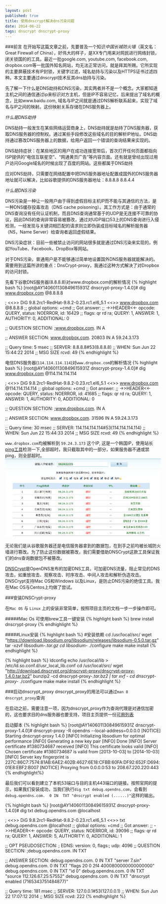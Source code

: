 ```yaml
---
layout: post
published: true
title: 使用dnscrypt解决dns污染问题 
date: 2014-06-22
tags: dnscrypt dnscrypt-proxy
---
```


###前言
在开始写这篇文章之前，先要普及一个知识*中国长城防火墙*（英文名：Great Firewall of China），好伟大的样子，是XX专门用来对网民进行网络封锁，闭关锁国的的工具。最近一批google.com, youtube.com, facebook.com, dropbox.com等一批国外知名网站，均无法正常访问，就是拜其所赐。它所实现的主要屏蔽技术有IP封锁，关键字过滤，域名劫持与污染以及HTTPS证书过滤四种。本文主要通过dnscrypt技术反其dns劫持与污染。

先了解一下什么是DNS劫持和DNS污染，其实两者并不是一个概念。大家都知道主机之间的通信通过ip来标识对方主机，但是IP不容易记忆，后来提出了域名的概念，比如www.baidu.com, 域名与IP之间就是通过DNS解析联系起来，实现了域名与IP之间的映射。这份映射关系存储在DNS服务器上。

*什么是DNS劫持*

DNS劫持一般发生在某些网络运营商身上，DNS劫持就是劫持了DNS服务器，获取DNS服务器的控制权。通过某些手段修改这些域名的目的解析IP地址。DNS劫持通过篡改DNS服务器上的数据，给用户返回一个错误的查询结果来实现的。

DNS劫持症状：在某些地区的用户在成功连接宽带后，首次打开任何页面都指向ISP提供的“电信互联星空”、“网通黄页广告”等内容页面。还有就是曾经出现过用户访问Google域名的时候出现了百度的网站。这些都属于DNS劫持

应对DNS劫持，只需要在网络配置中把DNS服务器地址配置成国外的DNS服务器地址就可以解决，比如谷歌提供的DNS服务器地址：8.8.8.8 8.8.4.4

*什么是DNS污染*

DNS污染是一种让一般用户由于得到虚假目标主机IP而不能与其通信的方法，是一种DNS缓存投毒攻击（DNS cache poisoning）。其工作方式是：由于通常的DNS查询没有任何认证机制，而且DNS查询通常基于的UDP是无连接不可靠的协议，因此DNS的查询非常容易被篡改，通过对UDP端口53上的DNS查询进行入侵检测，一经发现与关键词相匹配的请求则立即伪装成目标域名的解析服务器（NS，Name Server）给查询者返回虚假结果。

DNS污染症状：目前一些被禁止访问的网站很多就是通过DNS污染来实现的，例如YouTube、Facebook、DropBox等网站。

对于DNS污染，普通用户是不能够通过简单地设置国外DNS服务器就能解决的。需要用到这篇所讲的重点：DnsCrypt-proxy，我通过这种方式解决了对Dropbox的访问封锁。

先看下谷歌DNS服务器(8.8.8.8)对www.dropbox.com的解析情况
{% highlight bash %}
[root@AY140601130849615931Z dnscrypt-proxy-1.4.0]# dig www.dropbox.com @8.8.8.8

; <<>> DiG 9.8.2rc1-RedHat-9.8.2-0.23.rc1.el6_5.1 <<>> www.dropbox.com @8.8.8.8
;; global options: +cmd
;; Got answer:
;; ->>HEADER<<- opcode: QUERY, status: NOERROR, id: 16429
;; flags: qr rd ra; QUERY: 1, ANSWER: 1, AUTHORITY: 0, ADDITIONAL: 0

;; QUESTION SECTION:
;www.dropbox.com.		IN	A

;; ANSWER SECTION:
www.dropbox.com.	20803	IN	A	59.24.3.173

;; Query time: 5 msec
;; SERVER: 8.8.8.8#53(8.8.8.8)
;; WHEN: Sun Jun 22 15:44:22 2014
;; MSG SIZE  rcvd: 49
{% endhighlight %}

电信DNS服务器(`114.114.114.114`)对`www.dropbox.com`的解析情况
{% highlight bash %}
[root@AY140601130849615931Z dnscrypt-proxy-1.4.0]# dig www.dropbox.com @114.114.114.114

; <<>> DiG 9.8.2rc1-RedHat-9.8.2-0.23.rc1.el6_5.1 <<>> www.dropbox.com @114.114.114.114
;; global options: +cmd
;; Got answer:
;; ->>HEADER<<- opcode: QUERY, status: NOERROR, id: 41685
;; flags: qr rd ra; QUERY: 1, ANSWER: 1, AUTHORITY: 0, ADDITIONAL: 0

;; QUESTION SECTION:
;www.dropbox.com.		IN	A

;; ANSWER SECTION:
www.dropbox.com.	31596	IN	A	59.24.3.173

;; Query time: 30 msec
;; SERVER: 114.114.114.114#53(114.114.114.114)
;; WHEN: Sun Jun 22 15:44:33 2014
;; MSG SIZE  rcvd: 49
{% endhighlight %}

`www.dropbox.com`均被解析到 `59.24.3.173` 这个IP, 这是一个韩国IP，使用站长[ping工具](http://ping.chinaz.com/)检测一下,全部超时，我只截取其中的一部分，如果服务器不通或禁ping，则全部超时。
<img src="/images/2014-06-22/ping-ip.png" alt="ping:59.24.3.173" />

无论我们是从谷歌服务器还是电信服务器拿到的数据包，在到手之前均被长城防火墙进行篡改。为了防止这份数据被篡改，我们需要借助DNSCrypt这款工具保证我们的dns查询数据包不被篡改。

[DNSCrypt](https://github.com/opendns/dnscrypt-proxy/)是OpenDNS发布的加密DNS工具，可加密DNS流量，阻止常见的DNS攻击，如重放攻击、观察攻击、时序攻击、中间人攻击和解析伪造攻击。DNSCrypt支持Mac OS和Windows 以及Linux，是防止DNS污染的绝佳工具。我在Mac OS与Centos上均做了尝试。


###安装DNSCrypt-proxy

在`Mac OS` 与 `Linux` 上的安装非常简单，按照项目主页的文档一步一步操作即可。

#####Mac Os 可使用brew工具一键安装
{% highlight bash %}
brew install dnscrypt-proxy 
{% endhighlight %}

#####Linux安装
{% highlight bash %}
#安装依赖
cd /usr/local/src/
wget "https://download.libsodium.org/libsodium/releases/libsodium-0.5.0.tar.gz"
tar -xzvf libsodium-*.tar.gz
cd libsodium-*
./configure
make
make install
{% endhighlight %}

{% highlight bash %}
ldconfig
echo /usr/local/lib > /etc/ld.so.conf.d/usr_local_lib.conf
cd /usr/local/src/
wget "http://download.dnscrypt.org/dnscrypt-proxy/dnscrypt-proxy-1.4.0.tar.bz2"
bunzip2 -cd dnscrypt-proxy-*.tar.bz2 | tar xvf -
cd dnscrypt-proxy-*
./configure
make
make install
{% endhighlight %}

###启动dnscrypt_proxy
dnscrypt_proxy的用法可以通过`man 8 dnscrypt_proxy`查询

在启动之前，需要注意一项，因为dnscrypt_proxy作为查询代理是对通信加密的，这也要求目的dns服务器也要支持，项目主页提供一份[可用列表](https://github.com/jedisct1/dnscrypt-proxy/blob/master/dnscrypt-resolvers.csv)

启动脚本
{% highlight bash %}
[root@AY140601130849615931Z dnscrypt-proxy-1.4.0]# dnscrypt-proxy -R opendns --local-address=0.0.0.0
[NOTICE] Starting dnscrypt-proxy 1.4.0
[INFO] Initializing libsodium for optimal performance
[INFO] Generating a new key pair
[INFO] Done
[INFO] Server certificate #1380734687 received
[INFO] This certificate looks valid
[INFO] Chosen certificate #1380734687 is valid from [2013-10-03] to [2014-10-03]
[INFO] Server key fingerprint is 227C:86C7:7574:81AB:6AE2:402B:4627:6E18:CFBB:60FA:DF92:652F:D694:01E8:EBF2:B007
[NOTICE] Proxying from 0.0.0.0:53 to 208.67.220.220:443
{% endhighlight%}

最后我们可以看到建立了本机53端口与目的主机443端口的链接。按照官网的提示，如果我们安装成功，当我们执行`dig txt debug.opendns.com`，会看到` debug.opendns.com.  0 IN  TXT "dnscrypt enabled (......)"`这样的输出。

{% highlight bash %}
[root@AY140601130849615931Z dnscrypt-proxy-1.4.0]# dig txt debug.opendns.com @localhost

; <<>> DiG 9.8.2rc1-RedHat-9.8.2-0.23.rc1.el6_5.1 <<>> txt debug.opendns.com @localhost
;; global options: +cmd
;; Got answer:
;; ->>HEADER<<- opcode: QUERY, status: NOERROR, id: 39096
;; flags: qr rd ra; QUERY: 1, ANSWER: 5, AUTHORITY: 0, ADDITIONAL: 1

;; OPT PSEUDOSECTION:
; EDNS: version: 0, flags:; udp: 4096
;; QUESTION SECTION:
;debug.opendns.com.		IN	TXT

;; ANSWER SECTION:
debug.opendns.com.	0	IN	TXT	"server 7.sin"
debug.opendns.com.	0	IN	TXT	"flags 20 0 2f4 4000800000000000000"
debug.opendns.com.	0	IN	TXT	"id 0"
debug.opendns.com.	0	IN	TXT	"source 112.126.67.25:57552"
debug.opendns.com.	0	IN	TXT	"dnscrypt enabled (7165343751484877)"

;; Query time: 181 msec
;; SERVER: 127.0.0.1#53(127.0.0.1)
;; WHEN: Sun Jun 22 17:07:12 2014
;; MSG SIZE  rcvd: 222
{% endhighlight %}

